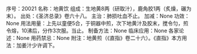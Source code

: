 序号：20021
名称：地黄饮
组成：生地黄8两（研取汁），鹿角胶1两（炙燥，碾为末）。
出处：《圣济总录》卷六十八。
主治：肺损吐血不止。
加减：None
功效：None
用法用量：上先以童便5合，于铜器中煎，次下地黄汁及胶末，搅令匀，煎令熔，10沸后，分作3次服。当止。
制备方法：None
临床应用：None
各家论述：None
用药禁忌：None
附注：地黄煎（《直指》卷二十六）。《直指》本方用法：加姜汁少许调下。
